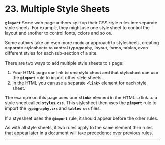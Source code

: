 # 23. Multiple Style Sheets

**`@import`**
Some web page authors split up their CSS style rules into separate style sheets. For example, they might use one style sheet to control the layout and another to control fonts, colors and so on.

Some authors take an even more modular approach to stylesheets, creating separate stylesheets to control typography, layout, forms, tables, even diﬀerent styles for each sub-section of a site.

There are two ways to add multiple style sheets to a page:
1. Your HTML page can link to one style sheet and that stylesheet can use the **`@import`** rule to import other style sheets.
2. In the HTML you can use a separate **`<link>`** element for each style sheet.

The example on this page uses one **`<link>`** element in the HTML to link to a style sheet called **`styles.css`**. This stylesheet then uses the **`@import`** rule to import the **`typography.css`** and **`tables.css`** ﬁles.

If a styesheet uses the **`@import`** rule, it should appear before the other rules.

As with all style sheets, if two rules apply to the same element then rules that appear later in a document will take precedence over previous rules.

---
